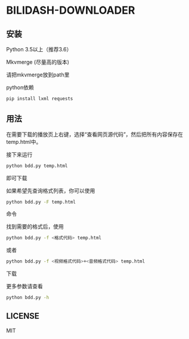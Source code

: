 # BILIDASH-DOWNLOADER

## 安装

Python 3.5以上（推荐3.6）

Mkvmerge (尽量高的版本)

请把mkvmerge放到path里

python依赖

```bash
pip install lxml requests
```

## 用法

在需要下载的播放页上右键，选择“查看网页源代码”，然后把所有内容保存在temp.html中。

接下来运行
```bash
python bdd.py temp.html
```
即可下载

如果希望先查询格式列表，你可以使用
```bash
python bdd.py -F temp.html
```
命令

找到需要的格式后，使用
```bash
python bdd.py -f <格式代码> temp.html
```
或者
```bash
python bdd.py -f <视频格式代码>+<音频格式代码> temp.html
```
下载

更多参数请查看
```bash
python bdd.py -h
```

## LICENSE
MIT